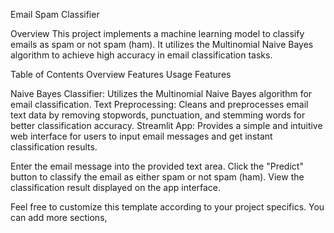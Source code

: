 Email Spam Classifier


Overview
This project implements a machine learning model to classify emails as spam or not spam (ham). It utilizes the Multinomial Naive Bayes algorithm to achieve high accuracy in email classification tasks.

Table of Contents
Overview
Features
Usage
Features

Naive Bayes Classifier: Utilizes the Multinomial Naive Bayes algorithm for email classification.
Text Preprocessing: Cleans and preprocesses email text data by removing stopwords, punctuation, and stemming words for better classification accuracy.
Streamlit App: Provides a simple and intuitive web interface for users to input email messages and get instant classification results.


Enter the email message into the provided text area.
Click the "Predict" button to classify the email as either spam or not spam (ham).
View the classification result displayed on the app interface.


Feel free to customize this template according to your project specifics. You can add more sections, 
